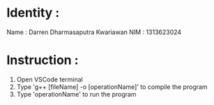 # Identity :
Name : Darren Dharmasaputra Kwariawan
NIM : 1313623024

# Instruction :
1. Open VSCode terminal
2. Type 'g++ [fileName] -o [operationName]' to compile the program
3. Type 'operationName' to run the program